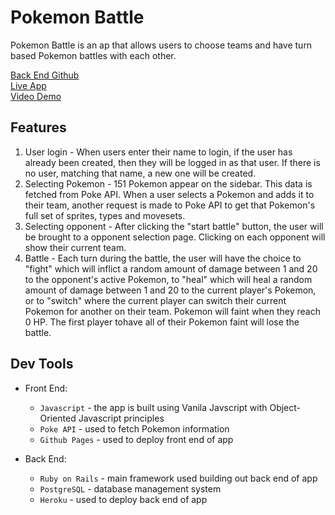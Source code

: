 # Pokemon Battle

Pokemon Battle is an ap that allows users to choose teams and have turn based Pokemon battles with each other.

[Back End Github](https://github.com/tdonovan79/pokemon-battle-backend)<br/>
[Live App](https://tdonovan79.github.io/pokemon_battle_frontend/)<br/>
[Video Demo](https://www.youtube.com/watch?v=OhEgWeyjTnM&feature=youtu.be)

## Features
  1. User login - When users enter their name to login, if the user has already been created, then they will be logged in as that user. If there is no user, matching that name, a new one will be created.
  2. Selecting Pokemon - 151 Pokemon appear on the sidebar. This data is fetched from Poke API. When a user selects a Pokemon and adds it to their team, another request is made to Poke API to get that Pokemon's full set of sprites, types and movesets.
  3. Selecting opponent - After clicking the "start battle" button, the user will be brought to a opponent selection page. Clicking on each opponent will show their current team.
  4. Battle - Each turn during the battle, the user will have the choice to "fight" which will inflict a random amount of damage between 1 and 20 to the opponent's active Pokemon, to "heal" which will heal a random amount of damage between 1 and 20 to the current player's Pokemon, or to "switch" where the current player can switch their current Pokemon for another on their team. Pokemon will faint when they reach 0 HP. The first player tohave all of their Pokemon faint will lose the battle.

## Dev Tools
- Front End:
  - `Javascript` - the app is built using Vanila Javscript with Object-Oriented Javascript principles
  - `Poke API` - used to fetch Pokemon information
  - `Github Pages` - used to deploy front end of app

- Back End:
  - `Ruby on Rails` - main framework used building out back end of app
  - `PostgreSQL` - database management system 
  - `Heroku` - used to deploy back end of app

